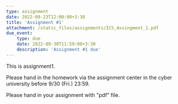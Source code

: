 ```yaml
---
type: assignment
date: 2022-09-23T12:00:00+3:30
title: 'Assignment #1'
attachment: /static_files/assignments/ICS_Assingment_1.pdf
due_event: 
    type: due
    date: 2022-09-30T11:59:00+3:30
    description: 'Assignment #1 due'
---
```

This is assignment1.

Please hand in the homework via the assignment center in the cyber university before 9/30 (Fri.) 23:59.

Please hand in your assignment with "pdf" file.
